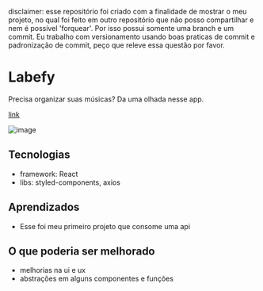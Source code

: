 disclaimer: esse repositório foi criado com a finalidade de mostrar o meu projeto, no qual foi feito em outro repositório que não posso compartilhar e nem é possível 'forquear'. Por isso possui somente uma branch e um commit. Eu trabalho com versionamento usando boas praticas de commit e padronização de commit, peço que releve essa questão por favor.

# Labefy
Precisa organizar suas músicas? Da uma olhada nesse app.

[link](https://nine-pin.surge.sh/)

![image](https://user-images.githubusercontent.com/65303066/177070980-7b79e1ce-062b-420c-a6df-f4e269ebb16d.png)

## Tecnologias
* framework: React
* libs: styled-components, axios

## Aprendizados
* Esse foi meu primeiro projeto que consome uma api

## O que poderia ser melhorado
* melhorias na ui e ux
* abstrações em alguns componentes e funções
